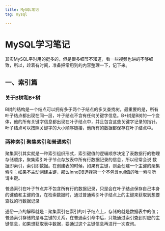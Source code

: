 ```yaml
---
title: MySQL笔记
tag: mysql

---
```


# MySQL学习笔记

其实MySQL平时用的挺多的，但是很多细节不知道，看一些视频也讲的不够细致，所以，趁着有时间，准备把常用到的内容整理一下，记下来。

## 一、索引篇

### 关于B树和B+树

B树的结构是一个结点可以拥有多于两个子结点的多叉查找树，最重要的是，所有叶子结点都出现在同一层，叶子结点不含有任何关键字信息。B+树是B树的一个变体，他的所有关键字信息都出现在叶子结点中，并且包含这些关键字记录的指针。叶子结点可以按照关键字的大小顺序链接，他所有的数据都保存在叶子结点中。

### 两种索引 聚集索引和普通索引

聚集索引其实就是一种索引组织形式，索引键值的逻辑顺序决定了表数据行的物理存储顺序，聚集索引叶子节点存放表中所有行数据记录的信息，所以经常会说 数据即索引，索引即数据。在创建表的时候，如果有主键，则会创建一个主键的聚集索引；如果不主动创建主键，那么InnoDB选择第一个不包含null值的唯一索引所谓主键。

普通索引在叶子节点并不包含所有行的数据记录，只是会在叶子结点保存自己本身的键值和主键的值，在检索数据时，通过普通索引叶子结点上的主键来获取到想要查找的行数据记录

通俗一点的解释就是：聚集索引在索引的叶子结点上，存储的就是数据表中的值；普通索引存储的是与主键的关系，在普通索引命中后，只能通过索引查到对应的主键信息，如果想获取表中数据，要通过这个主键信息再进行一次查询。









